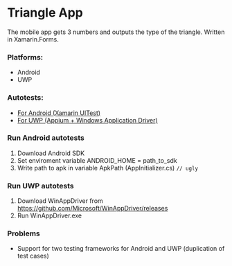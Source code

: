 # Triangle App

The mobile app gets 3 numbers and outputs the type of the triangle.
Written in Xamarin.Forms.
### Platforms:
- Android
- UWP

### Autotests:

- [For Android (Xamarin UITest)](###-Run-Android-autotests)
- [For UWP (Appium + Windows Application Driver)](###-Run-UWP-autotests)

### Run Android autotests
1. Download Android SDK
2. Set enviroment variable ANDROID_HOME = path_to_sdk
3. Write path to apk in variable ApkPath (AppInitializer.cs)  `// ugly`

### Run UWP autotests
1. Download WinAppDriver from https://github.com/Microsoft/WinAppDriver/releases
2. Run WinAppDriver.exe

### Problems
- Support for two testing frameworks for Android and UWP (duplication of test cases)